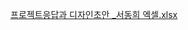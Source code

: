 [프로젝트응답과 디자인초안 _서동희 엑셀.xlsx](https://github.com/donghee9/SoloProject-izMaterial/files/14430949/_.xlsx)
